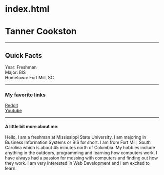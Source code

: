 # index.html
<!doctype html>
<html lang="en">
<head> 
<link rel="stylesheet" type="text/css" href="homework1.css">
<title> Homework Number 1</title>
</head>
<body>
<h1 id="myfont">Tanner Cookston</h1>
<hr />
<h2 id="myfont"> Quick Facts </h2>
Year: Freshman <br />
Major: BIS <br />
Hometown: Fort Mill, SC <br /> 
<hr />
<h3 id="myfont">My favorite links</h3>
<nav>
<a href="https://www.reddit.com/"> Reddit </a> <br />
<a href="https://youtube.com/"> Youtube </a> 
</nav> 
<hr />
<h4 id="myfont"> A little bit more about me: </h4>
<p>
Hello, I am a freshman at Mississippi State University. I am majoring in Business Information Systems or BIS for short. 
I am from Fort Mill, South Carolina which is about 45 minutes north of Columbia. My hobbies include anything in the outdoors, programming and learning 
how computers work. I have always had a passion for messing with computers and finding out how they work. I am very interested in Web Development and I am excited to learn. 
</p> 

</body>
</html>
